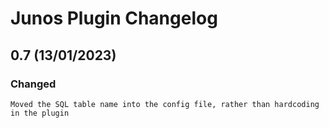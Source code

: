 # Junos Plugin Changelog
## 0.7 (13/01/2023)
### Changed
    Moved the SQL table name into the config file, rather than hardcoding in the plugin

